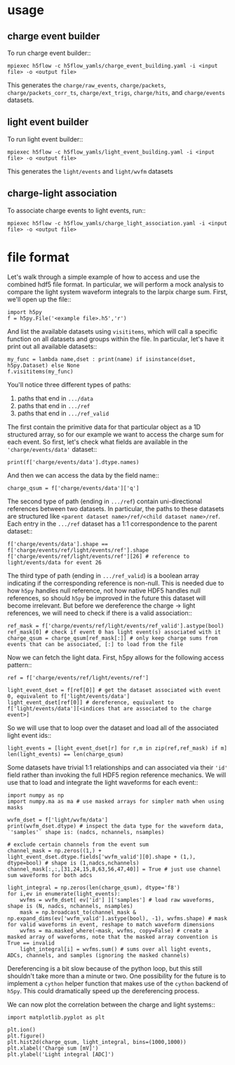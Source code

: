 # usage

## charge event builder

To run charge event builder::

    mpiexec h5flow -c h5flow_yamls/charge_event_building.yaml -i <input file> -o <output file>

This generates the ``charge/raw_events``, ``charge/packets``,
``charge/packets_corr_ts``, ``charge/ext_trigs``, ``charge/hits``,
and ``charge/events`` datasets.


## light event builder

To run light event builder::

    mpiexec h5flow -c h5flow_yamls/light_event_building.yaml -i <input file> -o <output file>

This generates the ``light/events`` and ``light/wvfm`` datasets

## charge-light association

To associate charge events to light events, run::

    mpiexec h5flow -c h5flow_yamls/charge_light_association.yaml -i <input file> -o <output file>

# file format

Let's walk through a simple example of how to access and use the combined hdf5
file format. In particular, we will perform a mock analysis to compare the
light system waveform integrals to the larpix charge sum. First, we'll open up
the file::

    import h5py
    f = h5py.File('<example file>.h5','r')

And list the available datasets using `visititems`, which will call a specific
function on all datasets and groups within the file. In particular, let's
have it print out all available datasets::

    my_func = lambda name,dset : print(name) if isinstance(dset, h5py.Dataset) else None
    f.visititems(my_func)

You'll notice three different types of paths:
 1. paths that end in `.../data`
 2. paths that end in `.../ref`
 3. paths that end in `.../ref_valid`

The first contain the primitive data for that particular object as a 1D
structured array, so for our example we want to access the charge sum for each
event. So first, let's check what fields are available in the
`'charge/events/data'` dataset::

    print(f['charge/events/data'].dtype.names)

And then we can access the data by the field name::

    charge_qsum = f['charge/events/data']['q']

The second type of path (ending in `.../ref`) contain uni-directional references
between two datasets. In particular, the paths to these datasets are structured
like `<parent dataset name>/ref/<child dataset name>/ref`. Each entry in the
`.../ref` dataset has a 1:1 correspondence to the parent dataset::

    f['charge/events/data'].shape == f['charge/events/ref/light/events/ref'].shape
    f['charge/events/ref/light/events/ref'][26] # reference to light/events/data for event 26

The third type of path (ending in `.../ref_valid`) is a boolean array indicating
if the corresponding reference is non-null. This is needed due to how `h5py`
handles null reference, not how native HDF5 handles null references, so should
`h5py` be improved in the future this dataset will become irrelevant. But before
we dereference the charge -> light references, we will need to check if there
is a valid association::

    ref_mask = f['charge/events/ref/light/events/ref_valid'].astype(bool)
    ref_mask[0] # check if event 0 has light event(s) associated with it
    charge_qsum = charge_qsum[ref_mask[:]] # only keep charge sums from events that can be associated, [:] to load from the file

Now we can fetch the light data. First, h5py allows for the following access pattern::

    ref = f['charge/events/ref/light/events/ref']

    light_event_dset = f[ref[0]] # get the dataset associated with event 0, equivalent to f['light/events/data']
    light_event_dset[ref[0]] # dereference, equivalent to f['light/events/data'][<indices that are associated to the charge event>]

So we will use that to loop over the dataset and load all of the associated
light event ids::

    light_events = [light_event_dset[r] for r,m in zip(ref,ref_mask) if m]
    len(light_events) == len(charge_qsum)

Some datasets have trivial 1:1 relationships and can associated via
their `'id'` field rather than invoking the full HDF5 region reference
mechanics. We will use that to load and integrate the light waveforms for each
event::

    import numpy as np
    import numpy.ma as ma # use masked arrays for simpler math when using masks

    wvfm_dset = f['light/wvfm/data']
    print(wvfm_dset.dtype) # inspect the data type for the waveform data, `'samples'` shape is: (nadcs, nchannels, nsamples)

    # exclude certain channels from the event sum
    channel_mask = np.zeros((1,) + light_event_dset.dtype.fields['wvfm_valid'][0].shape + (1,), dtype=bool) # shape is (1,nadcs,nchannels)
    channel_mask[:,:,[31,24,15,8,63,56,47,40]] = True # just use channel sum waveforms for both adcs

    light_integral = np.zeros(len(charge_qsum), dtype='f8')
    for i,ev in enumerate(light_events):
        wvfms = wvfm_dset[ ev['id'] ]['samples'] # load raw waveforms, shape is (N, nadcs, nchannels, nsamples)
        mask = np.broadcast_to(channel_mask & np.expand_dims(ev['wvfm_valid'].astype(bool), -1), wvfms.shape) # mask for valid waveforms in event, reshape to match waveform dimensions
        wvfms = ma.masked_where(~mask, wvfms, copy=False) # create a masked array of waveforms, note that the masked array convention is True == invalid
        light_integral[i] = wvfms.sum() # sums over all light events, ADCs, channels, and samples (ignoring the masked channels)

Dereferencing is a bit slow because of the python loop, but this still shouldn't
take more than a minute or two. One possibility for the future is to implement a
`cython` helper function that makes use of the `cython` backend of `h5py`. This
could dramatically speed up the dereferencing process.

We can now plot the correlation between the charge and light systems::

    import matplotlib.pyplot as plt

    plt.ion()
    plt.figure()
    plt.hist2d(charge_qsum, light_integral, bins=(1000,1000))
    plt.xlabel('Charge sum [mV]')
    plt.ylabel('Light integral [ADC]')







